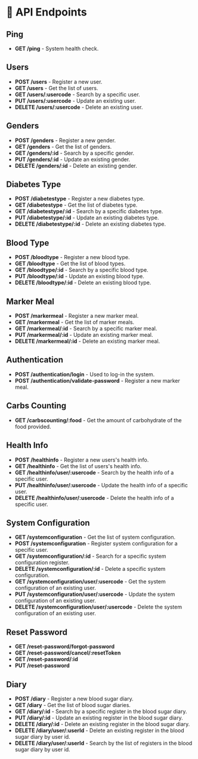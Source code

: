 # 📡 API Endpoints

## Ping
- **GET /ping** - System health check.

## Users
- **POST /users** - Register a new user.
- **GET /users** - Get the list of users.
- **GET /users/:usercode** - Search by a specific user.
- **PUT /users/:usercode** - Update an existing user.
- **DELETE /users/:usercode** - Delete an existing user.

## Genders
- **POST /genders** - Register a new gender.
- **GET /genders** - Get the list of genders.
- **GET /genders/:id** - Search by a specific gender.
- **PUT /genders/:id** - Update an existing gender.
- **DELETE /genders/:id** - Delete an existing gender.

## Diabetes Type
- **POST /diabetestype** - Register a new diabetes type.
- **GET /diabetestype** - Get the list of diabetes type.
- **GET /diabetestype/:id** - Search by a specific diabetes type.
- **PUT /diabetestype/:id** - Update an existing diabetes type.
- **DELETE /diabetestype/:id** - Delete an existing diabetes type.

## Blood Type
- **POST /bloodtype** - Register a new blood type.
- **GET /bloodtype** - Get the list of blood types.
- **GET /bloodtype/:id** - Search by a specific blood type.
- **PUT /bloodtype/:id** - Update an existing blood type.
- **DELETE /bloodtype/:id** - Delete an existing blood type.

## Marker Meal
- **POST /markermeal** - Register a new marker meal.
- **GET /markermeal** - Get the list of marker meals.
- **GET /markermeal/:id** - Search by a specific marker meal.
- **PUT /markermeal/:id** - Update an existing marker meal.
- **DELETE /markermeal/:id** - Delete an existing marker meal.

## Authentication
- **POST /authentication/login** - Used to log-in the system.
- **POST /authentication/validate-password** - Register a new marker meal.

## Carbs Counting
- **GET /carbscounting/:food** - Get the amount of carbohydrate of the food provided.

## Health Info
- **POST /healthinfo** - Register a new users's health info.
- **GET /healthinfo** - Get the list of users's health info.
- **GET /healthinfo/user/:usercode** - Search by the health info of a specific user.
- **PUT /healthinfo/user/:usercode** - Update the health info of a specific user.
- **DELETE /healthinfo/user/:usercode** - Delete the health info of a specific user.

## System Configuration
- **GET /systemconfiguration** - Get the list of system configuration.
- **POST /systemconfiguration** - Register system configuration for a specific user.
- **GET /systemconfiguration/:id** - Search for a specific system configuration register.
- **DELETE /systemconfiguration/:id** - Delete a specific system configuration.
- **GET /systemconfiguration/user/:usercode** - Get the system configuration of an existing user.
- **PUT /systemconfiguration/user/:usercode** - Update the system configuration of an existing user.
- **DELETE /systemconfiguration/user/:usercode** - Delete the system configuration of an existing user.

## Reset Password
- **GET /reset-password/forgot-password** 
- **GET /reset-password/cancel/:resetToken** 
- **GET /reset-password/:id** 
- **PUT /reset-password** 

## Diary
- **POST /diary** - Register a new blood sugar diary.
- **GET /diary** - Get the list of blood sugar diaries.
- **GET /diary/:id** - Search by a specific register in the blood sugar diary.
- **PUT /diary/:id** - Update an existing register in the blood sugar diary.
- **DELETE /diary/:id** - Delete an existing register in the blood sugar diary.
- **DELETE /diary/user/:userId** - Delete an existing register in the blood sugar diary by user id.
- **DELETE /diary/user/:userId** - Search by the list of registers in the blood sugar diary by user id.